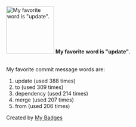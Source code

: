 <img src="https://my-badges.github.io/my-badges/favorite-word.png" alt="My favorite word is &quot;update&quot;." title="My favorite word is &quot;update&quot;." width="128">
<strong>My favorite word is &quot;update&quot;.</strong>
<br><br>

My favorite commit message words are:

1. update (used 388 times)
2. to (used 309 times)
3. dependency (used 214 times)
4. merge (used 207 times)
5. from (used 206 times)


Created by <a href="https://github.com/my-badges/my-badges">My Badges</a>